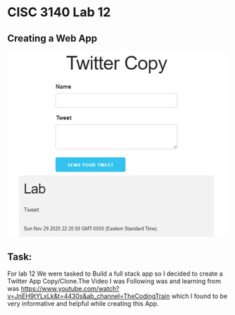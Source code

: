# CISC 3140 Lab 12

## Creating a Web App

![alt text](https://github.com/MemeLords1/CISC-3140/blob/master/Lab%20%2312/Lab%20%2312.JPG)

## Task:

For lab 12 We were tasked to Build a full stack app so I decided to create a Twitter App Copy/Clone.The Video I was Following was and learning from was https://www.youtube.com/watch?v=JnEH9tYLxLk&t=4430s&ab_channel=TheCodingTrain which I found to be very informative and helpful while creating this App.
